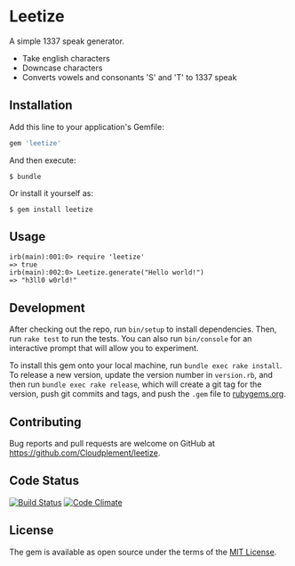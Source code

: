 # Leetize

A simple 1337 speak generator.

- Take english characters
- Downcase characters
- Converts vowels and consonants 'S' and 'T' to 1337 speak

## Installation

Add this line to your application's Gemfile:

```ruby
gem 'leetize'
```

And then execute:

    $ bundle

Or install it yourself as:

    $ gem install leetize

## Usage

    irb(main):001:0> require 'leetize'
    => true
    irb(main):002:0> Leetize.generate("Hello world!")
    => "h3ll0 w0rld!"

## Development

After checking out the repo, run `bin/setup` to install dependencies. Then, run `rake test` to run the tests. You can also run `bin/console` for an interactive prompt that will allow you to experiment.

To install this gem onto your local machine, run `bundle exec rake install`. To release a new version, update the version number in `version.rb`, and then run `bundle exec rake release`, which will create a git tag for the version, push git commits and tags, and push the `.gem` file to [rubygems.org](https://rubygems.org).

## Contributing

Bug reports and pull requests are welcome on GitHub at https://github.com/Cloudplement/leetize.

## Code Status

[![Build Status](https://travis-ci.org/Cloudplement/leetize.svg?branch=master)](https://travis-ci.org/Cloudplement/leetize) [![Code Climate](https://codeclimate.com/github/Cloudplement/leetize/badges/gpa.svg)](https://codeclimate.com/github/Cloudplement/leetize)

## License

The gem is available as open source under the terms of the [MIT License](http://opensource.org/licenses/MIT).
